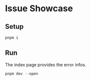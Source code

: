 # Issue Showcase

## Setup
```javascript
pnpm i
```

## Run
The index page provides the error infos.

```javascript
pnpm dev --open
```